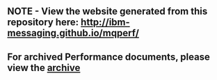 ## NOTE - View the website generated from this repository here: http://ibm-messaging.github.io/mqperf/

## For archived Performance documents, please view the [archive](https://github.com/ibm-messaging/mqperf/tree/gh-pages/archive)

